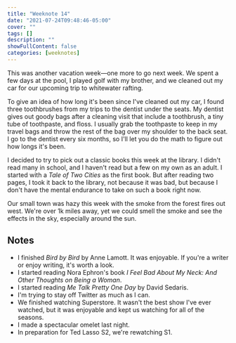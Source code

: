 ```yaml
---
title: "Weeknote 14"
date: "2021-07-24T09:48:46-05:00"
cover: ""
tags: []
description: ""
showFullContent: false
categories: [weeknotes]
---
```


This was another vacation week—one more to go next week. We spent a few days at the pool, I played golf with my brother, and we cleaned out my car for our upcoming trip to whitewater rafting.

To give an idea of how long it's been since I've cleaned out my car, I found three toothbrushes from my trips to the dentist under the seats. My dentist gives out goody bags after a cleaning visit that include a toothbrush, a tiny tube of toothpaste, and floss. I usually grab the toothpaste to keep in my travel bags and throw the rest of the bag over my shoulder to the back seat. I go to the dentist every six months, so I'll let you do the math to figure out how longs it's been.

I decided to try to pick out a classic books this week at the library. I didn't read many in school, and I haven't read but a few on my own as an adult. I started with a *Tale of Two Cities* as the first book. But after reading two pages, I took it back to the library, not because it was bad, but because I don't have the mental endurance to take on such a book right now.

Our small town was hazy this week with the smoke from the forest fires out west. We're over 1k miles away, yet we could smell the smoke and see the effects in the sky, especially around the sun.

## Notes

- I finished *Bird by Bird* by Anne Lamott. It was enjoyable. If you're a writer or enjoy writing, it's worth a look.
- I started reading Nora Ephron's book *I Feel Bad About My Neck: And Other Thoughts on Being a Woman*.
- I started reading *‌Me Talk Pretty One Day* by David Sedaris.
- I'm trying to stay off Twitter as much as I can.
- We finished watching Superstore. It wasn't the best show I've ever watched, but it was enjoyable and kept us watching for all of the seasons.
- I made a spectacular omelet last night.
- In preparation for Ted Lasso S2, we're rewatching S1. 